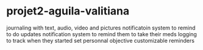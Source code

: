 # projet2-aguila-valitiana

journaling with text, audio, video and pictures
notificatoin system to remind to do updates
notification system to remind them to take their meds
logging to track when they started
set personnal objective
customizable reminders